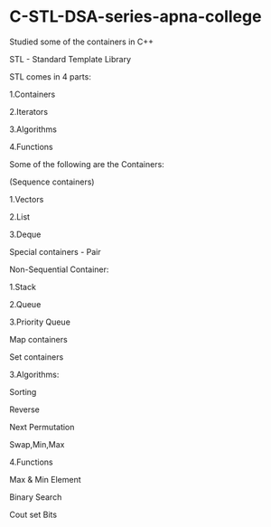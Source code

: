 # C-STL-DSA-series-apna-college

Studied some of the containers in C++

STL - Standard Template Library

STL comes in 4 parts:

1.Containers

2.Iterators

3.Algorithms

4.Functions

Some of the following are the Containers:

(Sequence containers)

1.Vectors

2.List

3.Deque

Special containers - Pair

Non-Sequential Container:

1.Stack

2.Queue

3.Priority Queue

Map containers

Set containers

3.Algorithms:

Sorting

Reverse

Next Permutation

Swap,Min,Max

4.Functions

Max & Min Element

Binary Search

Cout set Bits

